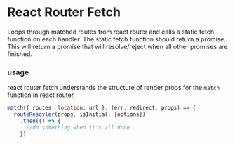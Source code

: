 # React Router Fetch

Loops through matched routes from react router and calls a static fetch function on each handler.  The static fetch function should return a promise. This will return a promise that will resolve/reject when all other promises are finished.

### usage

react router fetch understands the structure of render props for the `match` function in react router.

```js
match({ routes, location: url }, (err, redirect, props) => {
  routeResovler(props, isInitial, [options])
    .then(() => {
      //do something when it's all done
    })
```
